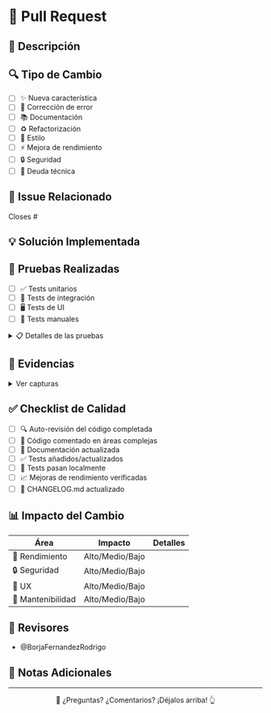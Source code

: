 # 🚀 Pull Request

## 📝 Descripción
<!-- Proporciona un resumen conciso de los cambios -->

## 🔍 Tipo de Cambio
<!-- Marca con [x] las opciones que apliquen -->

- [ ] ✨ Nueva característica
- [ ] 🐛 Corrección de error
- [ ] 📚 Documentación
- [ ] ♻️ Refactorización
- [ ] 🎨 Estilo
- [ ] ⚡ Mejora de rendimiento
- [ ] 🔒 Seguridad
- [ ] 🔧 Deuda técnica

## 🔗 Issue Relacionado

Closes #<!-- número del issue -->

## 💡 Solución Implementada
<!-- Describe brevemente cómo has implementado la solución -->

## 🧪 Pruebas Realizadas
<!-- Marca las pruebas que has completado -->

- [ ] ✅ Tests unitarios
- [ ] 🔄 Tests de integración
- [ ] 🖥️ Tests de UI
- [ ] 👤 Tests manuales

<details>
<summary>📋 Detalles de las pruebas</summary>

```bash
# Añade aquí los resultados de las pruebas
```

</details>

## 📸 Evidencias
<!-- Añade screenshots, GIFs o videos que demuestren los cambios -->

<details>
<summary>Ver capturas</summary>

<!-- Arrastra tus imágenes aquí -->

</details>

## ✅ Checklist de Calidad
<!-- Marca todas las que apliquen -->

- [ ] 🔍 Auto-revisión del código completada
- [ ] 💭 Código comentado en áreas complejas
- [ ] 📖 Documentación actualizada
- [ ] ✅ Tests añadidos/actualizados
- [ ] 🏃 Tests pasan localmente
- [ ] 📈 Mejoras de rendimiento verificadas
- [ ] 📝 CHANGELOG.md actualizado

## 📊 Impacto del Cambio

| Área | Impacto | Detalles |
|------|---------|-----------|
| 🚀 Rendimiento | Alto/Medio/Bajo | <!-- detalles --> |
| 🔒 Seguridad | Alto/Medio/Bajo | <!-- detalles --> |
| 🎨 UX | Alto/Medio/Bajo | <!-- detalles --> |
| 🔧 Mantenibilidad | Alto/Medio/Bajo | <!-- detalles --> |

## 👥 Revisores
<!-- @menciona a los revisores sugeridos -->
- @BorjaFernandezRodrigo

## 📌 Notas Adicionales
<!-- Cualquier información adicional relevante -->

---
<div align="center">
📣 ¿Preguntas? ¿Comentarios? ¡Déjalos arriba! 👆
</div>
